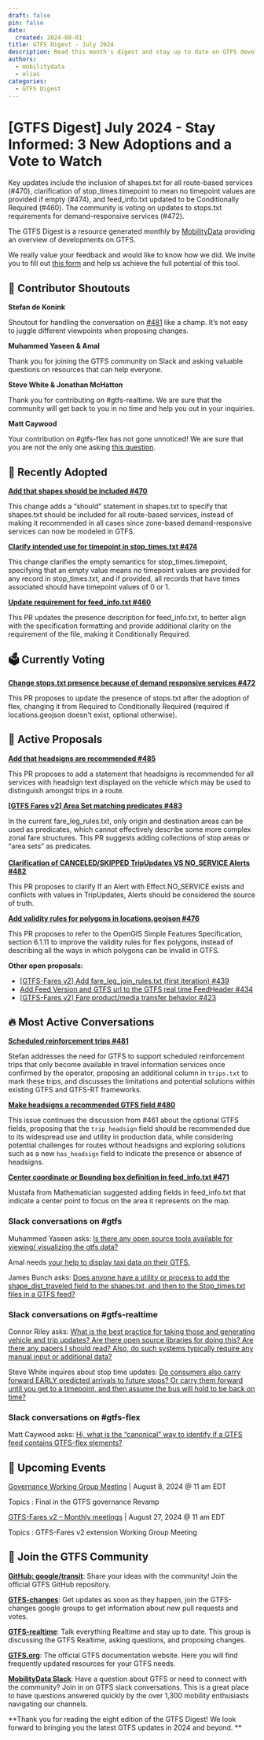 ```yaml
---
draft: false
pin: false
date:
  created: 2024-08-01
title: GTFS Digest - July 2024
description: Read this month's digest and stay up to date on GTFS development.
authors: 
  - mobilitydata
  - elias
categories:
  - GTFS Digest
---
```


# [GTFS Digest] July 2024 - Stay Informed: 3 New Adoptions and a Vote to Watch

Key updates include the inclusion of shapes.txt for all route-based services (#470), clarification of stop_times.timepoint to mean no timepoint values are provided if empty (#474), and feed_info.txt updated to be Conditionally Required (#460). The community is voting on updates to stops.txt requirements for demand-responsive services (#472).


<!-- more -->


The GTFS Digest is a resource generated monthly by [MobilityData](https://mobilitydata.org/) providing an overview of developments on GTFS. 

We really value your feedback and would like to know how we did. We invite you to fill out [this form](https://forms.gle/GGefktvemnJD5Q9g8) and help us achieve the full potential of this tool. 


## 🏅 Contributor Shoutouts

**Stefan de Konink**

Shoutout for handling the conversation on [#481](https://github.com/google/transit/issues/481) like a champ. It’s not easy to juggle different viewpoints when proposing changes.

**Muhammed Yaseen & Amal**

Thank you for joining the GTFS community on Slack and asking valuable questions on resources that can help everyone. 

**Steve White & Jonathan McHatton**

Thank you for contributing on #gtfs-realtime. We are sure that the community will get back to you in no time and help you out in your inquiries. 

**Matt Caywood**

Your contribution on #gtfs-flex has not gone unnoticed! We are sure that you are not the only one asking [this question](https://mobilitydata-io.slack.com/archives/CSP7HDF37/p1721671741074589). 


## 🚀 Recently Adopted

**[Add that shapes should be included #470](https://github.com/google/transit/pull/470)**

This change adds a “should” statement in shapes.txt to specify that shapes.txt should be included for all route-based services, instead of making it recommended in all cases since zone-based demand-responsive services can now be modeled in GTFS.

**[Clarify intended use for timepoint in stop_times.txt #474](https://github.com/google/transit/pull/474)**

This change clarifies the empty semantics for stop_times.timepoint, specifying that an empty value means no timepoint values are provided for any record in stop_times.txt, and if provided, all records that have times associated should have timepoint values of 0 or 1.

**[Update requirement for feed_info.txt #460](https://github.com/google/transit/pull/460)**

This PR updates the presence description for feed_info.txt, to better align with the specification formatting and provide additional clarity on the requirement of the file, making it Conditionally Required.


## 🗳️ Currently Voting

**[Change stops.txt presence because of demand responsive services #472](https://github.com/google/transit/pull/472)**

This PR proposes to update the presence of stops.txt after the adoption of flex, changing it from Required to Conditionally Required (required if locations.geojson doesn't exist, optional otherwise).


## 📂 Active Proposals

**[Add that headsigns are recommended #485](https://github.com/google/transit/pull/485)**

This PR proposes to add a statement that headsigns is recommended for all services with headsign text displayed on the vehicle which may be used to distinguish amongst trips in a route.

**[[GTFS Fares v2] Area Set matching predicates #483](https://github.com/google/transit/pull/483)**

In the current fare_leg_rules.txt, only origin and destination areas can be used as predicates, which cannot effectively describe some more complex zonal fare structures. This PR suggests adding collections of stop areas or “area sets” as predicates. \
 \
**[Clarification of CANCELED/SKIPPED TripUpdates VS NO_SERVICE Alerts #482](https://github.com/google/transit/pull/482)**

This PR proposes to clarify If an Alert with Effect.NO_SERVICE exists and conflicts with values in TripUpdates, Alerts should be considered the source of truth.

**[Add validity rules for polygons in locations.geojson #476](https://github.com/google/transit/pull/476)**

This PR proposes to refer to the OpenGIS Simple Features Specification, section 6.1.11 to improve the validity rules for flex polygons, instead  of describing all the ways in which polygons can be invalid in GTFS.

**Other open proposals:**



* [[GTFS-Fares v2] Add fare_leg_join_rules.txt (first iteration) #439](https://github.com/google/transit/pull/439)
* [Add Feed Version and GTFS url to the GTFS real time FeedHeader #434](https://github.com/google/transit/pull/434)
* [[GTFS-Fares v2] Fare product/media transfer behavior #423](https://github.com/google/transit/pull/423)<span style="text-decoration:underline;"> </span>



## 🔥 Most Active Conversations

**[Scheduled reinforcement trips #481](https://github.com/google/transit/issues/481)**

Stefan addresses the need for GTFS to support scheduled reinforcement trips that only become available in travel information services once confirmed by the operator, proposing an additional column in `trips.txt` to mark these trips, and discusses the limitations and potential solutions within existing GTFS and GTFS-RT frameworks.

**[Make headsigns a recommended GTFS field #480](https://github.com/google/transit/issues/480)**

This issue continues the discussion from #461 about the optional GTFS fields, proposing that the `trip_headsign` field should be recommended due to its widespread use and utility in production data, while considering potential challenges for routes without headsigns and exploring solutions such as a new `has_headsign` field to indicate the presence or absence of headsigns.

**[Center coordinate or Bounding box definition in feed_info.txt #471](https://github.com/google/transit/issues/471)**

Mustafa from Mathematician suggested adding fields in feed_info.txt that indicate a center point to focus on the area it represents on the map.


### **Slack conversations on #gtfs** 

Muhammed Yaseen asks: [Is there any open source tools available for viewing/ visualizing the gtfs data?](https://mobilitydata-io.slack.com/archives/C3FFFKX9C/p1720337725921249)

Amal needs [your help to display taxi data on their GTFS.](https://mobilitydata-io.slack.com/archives/C3FFFKX9C/p1720556516538429) 

James Bunch asks: [Does anyone have a utility or process to add the shape_dist_traveled  field to the shapes.txt, and then to the Stop_times.txt files in a GTFS feed?](https://mobilitydata-io.slack.com/archives/C3FFFKX9C/p1721941582656029)


### Slack conversations on #gtfs-realtime

Connor Riley asks: [What is the best practice for taking those and generating vehicle and trip updates? Are there open source libraries for doing this? Are there any papers I should read? Also, do such systems typically require any manual input or additional data?](https://mobilitydata-io.slack.com/archives/C3D321CKB/p1720224707798829)

Steve White inquires about stop time updates: [Do consumers also carry forward EARLY predicted arrivals to future stops? Or carry them forward until you get to a timepoint, and then assume the bus will hold to be back on time?](https://mobilitydata-io.slack.com/archives/C3D321CKB/p1721157182264069)


### Slack conversations on #gtfs-flex

Matt Caywood asks: [Hi, what is the “canonical” way to identify if a GTFS feed contains GTFS-flex elements?](https://mobilitydata-io.slack.com/archives/CSP7HDF37/p1721671741074589)


## 📅 Upcoming Events

[Governance Working Group Meeting](https://github.com/google/transit/issues/436#issuecomment-2250188289) | August 8, 2024 @ 11 am EDT 

Topics : Final in the GTFS governance Revamp

[GTFS-Fares v2 – Monthly meetings](https://www.eventbrite.ca/e/specifications-discussions-gtfs-fares-v2-monthly-meetings-tickets-769939809697) | August 27, 2024 @ 11 am EDT

Topics : GTFS-Fares v2 extension Working Group Meeting


## 💬 Join the GTFS Community

**[GitHub: google/transit](https://github.com/google/transit)**: Share your ideas with the community! Join the official GTFS GitHub repository.

**[GTFS-changes](https://groups.google.com/g/gtfs-changes)**: Get updates as soon as they happen, join the GTFS-changes google groups to get information about new pull requests and votes. 

**[GTFS-realtime](https://groups.google.com/g/gtfs-realtime)**: Talk everything Realtime and stay up to date. This group is discussing the GTFS Realtime, asking questions, and proposing changes.

**[GTFS.org](https://gtfs.org/)**: The official GTFS documentation website. Here you will find frequently updated resources for your GTFS needs. 

**[MobilityData Slack](https://share.mobilitydata.org/slack)**: Have a question about GTFS or need to connect with the community? Join in on GTFS slack conversations. This is a great place to have questions answered quickly by the over 1,300 mobility enthusiasts navigating our channels. 

**Thank you for reading the eight edition of the GTFS Digest! We look forward to bringing you the latest GTFS updates in 2024 and beyond. **
